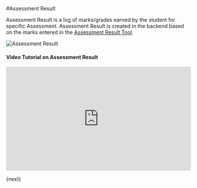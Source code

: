 <!-- add-breadcrumbs -->
#Assessment Result

Assessment Result is a log of marks/grades earned by the student for specific Assessment. Assessment Result is created in the backend based on the marks entered in the [Assessment Result Tool](/docs/user/manual/en/education/assessment/assessment_result_tool.html).

<img class="screenshot" alt="Assessment Result" src="{{docs_base_url}}/assets/img/education/assessment/assessment-result.png">

#### Video Tutorial on Assessment Result 


<div>
    <style>.embed-container { position: relative; padding-bottom: 56.25%; height: 0; overflow: hidden; max-width: 100%; } .embed-container iframe, .embed-container object, .embed-container embed { position: absolute; top: 0; left: 0; width: 100%; height: 100%; }
    </style>
    <div class='embed-container'>
        <iframe src='https://www.youtube.com/embed/U8ZRB8CM-UM?end=89' frameborder='0' allowfullscreen>
        </iframe>
    </div>
</div>

{next}